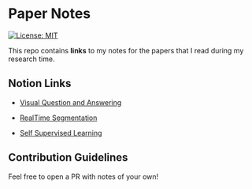 # Paper Notes

[![License: MIT](https://img.shields.io/badge/License-MIT-blue.svg)](https://opensource.org/licenses/MIT)

This repo contains **links** to my notes for the papers that I read during my research time.

## Notion Links

- [Visual Question and Answering](https://www.notion.so/Robustness-of-VQA-models-d058fa844cdc4a90a7cd72e1675cadae)

- [RealTime Segmentation](https://www.notion.so/RealTime-Segmentation-d79ced2e0f4b4659aeff477692ddf2f8)

- [Self Supervised Learning](https://www.notion.so/SSL-Paper-Notes-f086693cdfe84c2f80a3674021a84a93)

## Contribution Guidelines

Feel free to open a PR with notes of your own!
